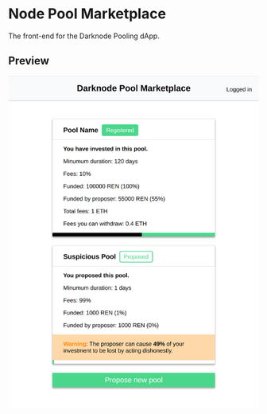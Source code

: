 # Node Pool Marketplace

The front-end for the Darknode Pooling dApp.

## Preview

![Preview](./public/preview.png)